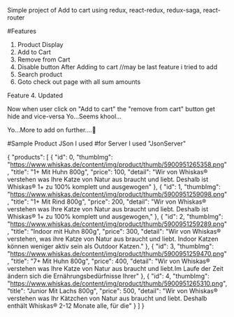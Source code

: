 Simple project of Add to cart using redux, react-redux, redux-saga, react-router

#Features
1. Product Display
2. Add to Cart
3. Remove from Cart
4. Disable button After Adding to cart //may be last feature i tried to add
5. Search product
6. Goto check out page with all sum amounts


Feature 4. Updated

Now when user click on "Add to cart" the "remove from cart" button get hide and vice-versa Yo...Seems khool...


Yo...More to add on further....🤟


#Sample Product JSon I used
#for Server I used "JsonServer"

{
  "products": [
    {
      "id": 0,
      "thumbImg": "https://www.whiskas.de/content/img/product/thumb/5900951265358.png",
      "title": "1+ Mit Huhn 800g",
      "price": 100,
      "detail": "Wir von Whiskas® verstehen was Ihre Katze von Natur aus braucht und liebt. Deshalb ist Whiskas® 1+ zu 100% komplett und ausgewogen"
    },
    {
      "id": 1,
      "thumbImg": "https://www.whiskas.de/content/img/product/thumb/5900951259098.png",
      "title": "1+ Mit Rind 800g",
      "price": 200,
      "detail": "Wir von Whiskas® verstehen was Ihre Katze von Natur aus braucht und liebt. Deshalb ist Whiskas® 1+ zu 100% komplett und ausgewogen,"
    },
    {
      "id": 2,
      "thumbImg": "https://www.whiskas.de/content/img/product/thumb/5900951259289.png",
      "title": "Indoor mit Huhn 800g",
      "price": 300,
      "detail": "Wir von Whiskas® verstehen, was ihre Katze von Natur aus braucht und liebt. Indoor Katzen können weniger aktiv sein als Outdoor Katzen."
    },
    {
      "id": 3,
      "thumbImg": "https://www.whiskas.de/content/img/product/thumb/5900951259470.png",
      "title": "7+ Mit Huhn 800g",
      "price": 400,
      "detail": "Wir von Whiskas® verstehen was Ihre Katze von Natur aus braucht und liebt.Im Laufe der Zeit ändern sich die Ernährungsbedürfnisse Ihrer"
    },
    {
      "id": 4,
      "thumbImg": "https://www.whiskas.de/content/img/product/thumb/5900951265310.png",
      "title": "Junior Mit Lachs 800g",
      "price": 500,
      "detail": "Wir von Whiskas® verstehen was Ihr Kätzchen von Natur aus braucht und liebt. Deshalb enthält Whiskas® 2-12 Monate alle, für die"
    }
  ]
}
